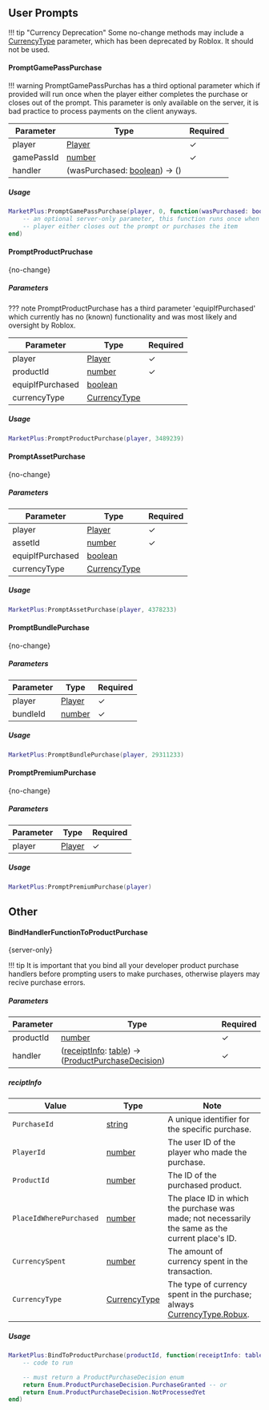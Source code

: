 [Player]: https://create.roblox.com/docs/reference/engine/classes/Player
[number]: https://create.roblox.com/docs/scripting/luau/numbers
[boolean]: https://create.roblox.com/docs/scripting/luau/booleans
[table]: https://create.roblox.com/docs/scripting/luau/tables
[string]: https://create.roblox.com/docs/scripting/luau/strings
[CurrencyType]: https://create.roblox.com/docs/reference/engine/enums/CurrencyType
[CurrencyType.Robux]: https://create.roblox.com/docs/reference/engine/enums/CurrencyType#Robux
[ProductPurchaseDecision]: https://create.roblox.com/docs/reference/engine/enums/ProductPurchaseDecision
[receiptInfo]: https://charliey2.github.io/market-plus/api/methods#reciptinfo

## User Prompts

!!! tip "Currency Deprecation"
    Some no-change methods may include a [CurrencyType] parameter, which has been deprecated by Roblox. It should not be used.

#### PromptGamePassPurchase

!!! warning
    PromptGamePassPurchas has a third optional parameter which if provided will run once when the player either completes the purchase or closes out of the prompt. This parameter is only available on the server, it is bad practice to process payments on the client anyways.

| Parameter | Type | Required |
| - | - | - |
| player | [Player] | ✓ |
| gamePassId | [number] | ✓ |
| handler | (wasPurchased: [boolean]) -> () | |

##### Usage

```lua
MarketPlus:PromptGamePassPurchase(player, 0, function(wasPurchased: boolean)
    -- an optional server-only parameter, this function runs once when the
    -- player either closes out the prompt or purchases the item
end)
```

#### PromptProductPruchase
{no-change}

##### Parameters

??? note
    PromptProductPurchase has a third parameter 'equipIfPurchased' which currently has no (known) functionality and was most likely and oversight by Roblox.

| Parameter | Type | Required |
| - | - | - |
| player | [Player] | ✓ |
| productId | [number] | ✓ |
| equipIfPurchased | [boolean] | |
| currencyType | [CurrencyType] | |

##### Usage

```lua
MarketPlus:PromptProductPurchase(player, 3489239)
```

#### PromptAssetPurchase
{no-change}

##### Parameters

| Parameter | Type | Required |
| - | - | - |
| player | [Player] | ✓ |
| assetId | [number] | ✓ |
| equipIfPurchased | [boolean] | |
| currencyType | [CurrencyType] | |

##### Usage

```lua
MarketPlus:PromptAssetPurchase(player, 4378233)
```

#### PromptBundlePurchase
{no-change}

##### Parameters

| Parameter | Type | Required |
| - | - | - |
| player | [Player] | ✓ |
| bundleId | [number] | ✓ |

##### Usage

```lua
MarketPlus:PromptBundlePurchase(player, 29311233)
```

#### PromptPremiumPurchase
{no-change}

##### Parameters

| Parameter | Type | Required |
| - | - | - |
| player | [Player] | ✓ |

##### Usage

```lua
MarketPlus:PromptPremiumPurchase(player)
```

## Other

#### BindHandlerFunctionToProductPurchase 
{server-only}

!!! tip
    It is important that you bind all your developer product purchase handlers before prompting users to make purchases, otherwise players may recive purchase errors.

##### Parameters

| Parameter | Type | Required |
| - | - | - |
| productId | [number] | ✓ |
| handler | ([receiptInfo]: [table]) -> ([ProductPurchaseDecision]) | ✓ |

##### reciptInfo

| Value | Type | Note |
| - | - | - |
| <span style="white-space: nowrap">`PurchaseId`</span> | [string] | A unique identifier for the specific purchase. |
| <span style="white-space: nowrap">`PlayerId`</span> | [number] | The user ID of the player who made the purchase. |
| <span style="white-space: nowrap">`ProductId`</span> | [number] | The ID of the purchased product. |
| <span style="white-space: nowrap">`PlaceIdWherePurchased`</span> | [number] | The place ID in which the purchase was made; not necessarily the same as the current place's ID. |
| <span style="white-space: nowrap">`CurrencySpent`</span> | [number] | The amount of currency spent in the transaction. |
| <span style="white-space: nowrap">`CurrencyType`</span> | [CurrencyType] | The type of currency spent in the purchase; always [CurrencyType.Robux]. |

##### Usage

```lua
MarketPlus:BindToProductPurchase(productId, function(receiptInfo: table)
    -- code to run

    -- must return a ProductPurchaseDecision enum
    return Enum.ProductPurchaseDecision.PurchaseGranted -- or
    return Enum.ProductPurchaseDecision.NotProcessedYet
end)
```
